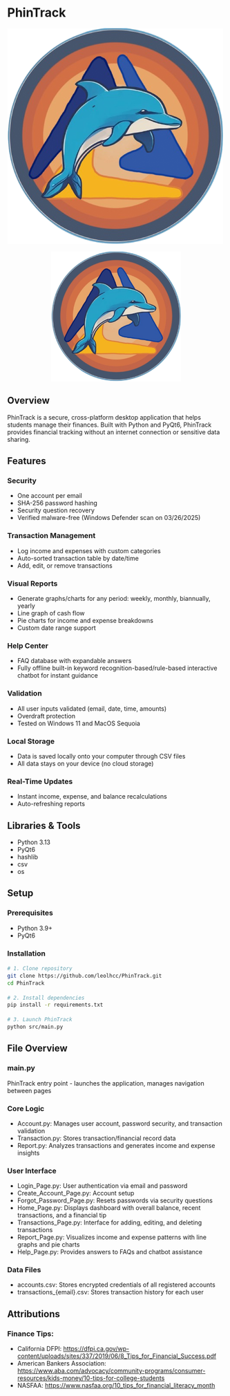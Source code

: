 # PhinTrack

![PhinTrack Interface](./PhinTrack/PhinTrack.png)
<p align="center">
  <img src="./PhinTrack/PhinTrack.png" width="300">
</p>

## Overview
PhinTrack is a secure, cross-platform desktop application that helps students manage their finances. Built with Python and PyQt6, PhinTrack provides financial tracking without an internet connection or sensitive data sharing.

## Features

### Security
* One account per email
* SHA-256 password hashing
* Security question recovery
* Verified malware-free (Windows Defender scan on 03/26/2025)

### Transaction Management
* Log income and expenses with custom categories
* Auto-sorted transaction table by date/time
* Add, edit, or remove transactions

### Visual Reports
* Generate graphs/charts for any period: weekly, monthly, biannually, yearly
* Line graph of cash flow
* Pie charts for income and expense breakdowns
* Custom date range support

### Help Center
* FAQ database with expandable answers
* Fully offline built-in keyword recognition-based/rule-based interactive chatbot for instant guidance

### Validation
* All user inputs validated (email, date, time, amounts)
* Overdraft protection
* Tested on Windows 11 and MacOS Sequoia

### Local Storage
* Data is saved locally onto your computer through CSV files
* All data stays on your device (no cloud storage)

### Real-Time Updates
* Instant income, expense, and balance recalculations
* Auto-refreshing reports

## Libraries & Tools
* Python 3.13
* PyQt6
* hashlib
* csv
* os

## Setup
### Prerequisites
* Python 3.9+
* PyQt6
### Installation
```bash
# 1. Clone repository
git clone https://github.com/leolhcc/PhinTrack.git
cd PhinTrack

# 2. Install dependencies
pip install -r requirements.txt

# 3. Launch PhinTrack
python src/main.py
```
## File Overview
### main.py
PhinTrack entry point - launches the application, manages navigation between pages
### Core Logic
* Account.py: Manages user account, password security, and transaction validation
* Transaction.py: Stores transaction/financial record data
* Report.py: Analyzes transactions and generates income and expense insights
### User Interface
* Login_Page.py: User authentication via email and password
* Create_Account_Page.py: Account setup
* Forgot_Password_Page.py: Resets passwords via security questions
* Home_Page.py: Displays dashboard with overall balance, recent transactions, and a financial tip
* Transactions_Page.py: Interface for adding, editing, and deleting transactions
* Report_Page.py: Visualizes income and expense patterns with line graphs and pie charts
* Help_Page.py: Provides answers to FAQs and chatbot assistance
### Data Files
* accounts.csv: Stores encrypted credentials of all registered accounts
* transactions_{email}.csv: Stores transaction history for each user

## Attributions
### Finance Tips:
* California DFPI: https://dfpi.ca.gov/wp-content/uploads/sites/337/2019/06/8_Tips_for_Financial_Success.pdf
* American Bankers Association: https://www.aba.com/advocacy/community-programs/consumer-resources/kids-money/10-tips-for-college-students 
* NASFAA: https://www.nasfaa.org/10_tips_for_financial_literacy_month 
